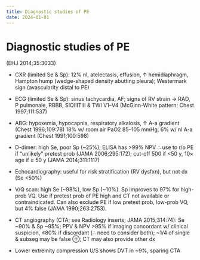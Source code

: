 ```yaml
---
title: Diagnostic studies of PE
date: 2024-01-01
---
```

# Diagnostic studies of PE


(EHJ 2014;35:3033)

* CXR (limited Se & Sp): 12% nl, atelectasis, effusion, ↑ hemidiaphragm, Hampton hump (wedge-shaped density abutting pleura); Westermark sign (avascularity distal to PE)

* ECG (limited Se & Sp): sinus tachycardia, AF; signs of RV strain → RAD, P pulmonale, RBBB, SIQIIITIII & TWI V1–V4 (McGinn-White pattern; Chest 1997;111:537)

* ABG: hypoxemia, hypocapnia, respiratory alkalosis, ↑ A-a gradient (Chest 1996;109:78) 18% w/ room air PaO2 85–105 mmHg, 6% w/ nl A-a gradient (Chest 1991;100:598)

* D-dimer: high Se, poor Sp (~25%); ELISA has >99% NPV ∴ use to r/o PE if “unlikely” pretest prob (JAMA 2006;295:172); cut-off 500 if <50 y, 10× age if ≥ 50 y (JAMA 2014;311:1117)

* Echocardiography: useful for risk stratification (RV dysfxn), but not dx (Se <50%)

* V/Q scan: high Se (~98%), low Sp (~10%). Sp improves to 97% for high-prob VQ. Use if pretest prob of PE high and CT not available or contraindicated. Can also exclude PE if low pretest prob, low-prob VQ, but 4% false (JAMA 1990;263:2753).

* CT angiography (CTA; see Radiology inserts; JAMA 2015;314:74): Se ~90% & Sp ~95%; PPV & NPV >95% if imaging concordant w/ clinical suspicion, ≤80% if discordant (∴ need to consider both); ~1/4 of single & subseg may be false ⊕; CT may also provide other dx

* Lower extremity compression U/S shows DVT in ~9%, sparing CTA
